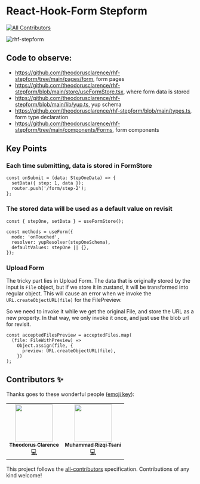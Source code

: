 # React-Hook-Form Stepform
<!-- ALL-CONTRIBUTORS-BADGE:START - Do not remove or modify this section -->
[![All Contributors](https://img.shields.io/badge/all_contributors-2-orange.svg?style=flat-square)](#contributors-)
<!-- ALL-CONTRIBUTORS-BADGE:END -->

![rhf-stepform](https://socialify.git.ci/theodorusclarence/rhf-stepform/image?description=1&language=1&owner=1&pattern=Charlie%20Brown&stargazers=1&theme=Dark)

## Code to observe: 

- https://github.com/theodorusclarence/rhf-stepform/tree/main/pages/form, form pages
- https://github.com/theodorusclarence/rhf-stepform/blob/main/store/useFormStore.tsx, where form data is stored
- https://github.com/theodorusclarence/rhf-stepform/blob/main/lib/yup.ts, yup schema
- https://github.com/theodorusclarence/rhf-stepform/blob/main/types.ts, form type declaration
- https://github.com/theodorusclarence/rhf-stepform/tree/main/components/Forms, form components

## Key Points

### Each time submitting, data is stored in FormStore

```tsx
const onSubmit = (data: StepOneData) => {
  setData({ step: 1, data });
  router.push('/form/step-2');
};
```

### The stored data will be used as a default value on revisit

```tsx
const { stepOne, setData } = useFormStore();

const methods = useForm({
  mode: 'onTouched',
  resolver: yupResolver(stepOneSchema),
  defaultValues: stepOne || {},
});
```

### Upload Form

The tricky part lies in Upload Form. The data that is originally stored by the input is `File` object, but if we store it in zustand, it will be transformed into regular object. This will cause an error when we invoke the `URL.createObjectURL(file)` for the FilePreview. 

So we need to invoke it while we get the original File, and store the URL as a new property. In that way, we only invoke it once, and just use the blob url for revisit.

```tsx
const acceptedFilesPreview = acceptedFiles.map(
  (file: FileWithPreview) =>
    Object.assign(file, {
      preview: URL.createObjectURL(file),
    })
);
```

## Contributors ✨

Thanks goes to these wonderful people ([emoji key](https://allcontributors.org/docs/en/emoji-key)):

<!-- ALL-CONTRIBUTORS-LIST:START - Do not remove or modify this section -->
<!-- prettier-ignore-start -->
<!-- markdownlint-disable -->
<table>
  <tr>
    <td align="center"><a href="https://theodorusclarence.com"><img src="https://avatars.githubusercontent.com/u/55318172?v=4?s=100" width="100px;" alt=""/><br /><sub><b>Theodorus Clarence</b></sub></a><br /><a href="https://github.com/theodorusclarence/rhf-stepform/commits?author=theodorusclarence" title="Code">💻</a></td>
    <td align="center"><a href="https://github.com/rizqitsani"><img src="https://avatars.githubusercontent.com/u/68275535?v=4?s=100" width="100px;" alt=""/><br /><sub><b>Muhammad Rizqi Tsani</b></sub></a><br /><a href="https://github.com/theodorusclarence/rhf-stepform/commits?author=rizqitsani" title="Code">💻</a></td>
  </tr>
</table>

<!-- markdownlint-restore -->
<!-- prettier-ignore-end -->

<!-- ALL-CONTRIBUTORS-LIST:END -->

This project follows the [all-contributors](https://github.com/all-contributors/all-contributors) specification. Contributions of any kind welcome!